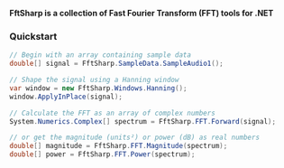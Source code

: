**FftSharp is a collection of Fast Fourier Transform (FFT) tools for .NET**

### Quickstart

```cs
// Begin with an array containing sample data
double[] signal = FftSharp.SampleData.SampleAudio1();

// Shape the signal using a Hanning window
var window = new FftSharp.Windows.Hanning();
window.ApplyInPlace(signal);

// Calculate the FFT as an array of complex numbers
System.Numerics.Complex[] spectrum = FftSharp.FFT.Forward(signal);

// or get the magnitude (units²) or power (dB) as real numbers
double[] magnitude = FftSharp.FFT.Magnitude(spectrum);
double[] power = FftSharp.FFT.Power(spectrum);
```